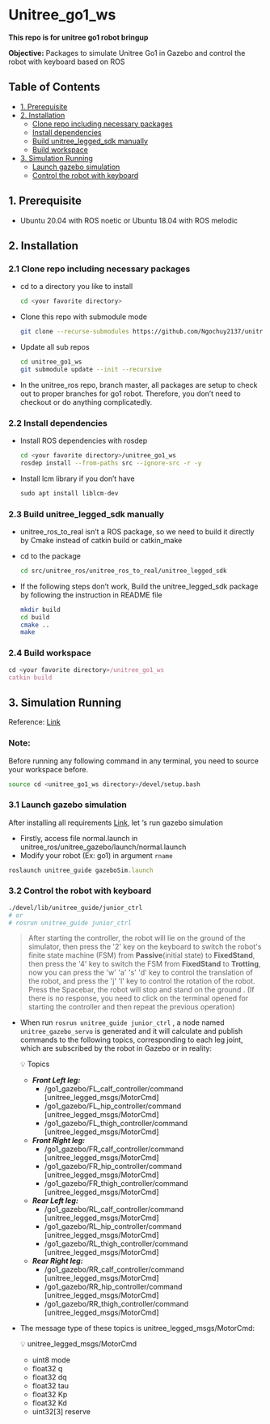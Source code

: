 # Unitree_go1_ws
**This repo is for unitree go1 robot bringup**

**Objective:** Packages to simulate Unitree Go1 in Gazebo and control the robot with keyboard based on ROS

## Table of Contents
- [1. Prerequisite](#1-prerequisite)
- [2. Installation](#2-installation)
    - [Clone repo including necessary packages](#21-clone-repo-including-necessary-packages)
    - [Install dependencies](#22-install-dependencies)
    - [Build unitree_legged_sdk manually](#23-build-unitree_legged_sdk-manually)
    - [Build workspace](#24-build-workspace)
- [3. Simulation Running](#3-simulation-running)
    - [Launch gazebo simulation](#31-launch-gazebo-simulation)
    - [Control the robot with keyboard](#32-control-the-robot-with-keyboard)

## **1. Prerequisite**

- Ubuntu 20.04 with ROS noetic or Ubuntu 18.04 with ROS melodic

## 2. Installation

### 2.1 Clone repo including necessary packages

- cd to a directory you like to install
    
    ```bash
    cd <your favorite directory>
    ```
    
- Clone this repo with submodule mode
    
    ```bash
    git clone --recurse-submodules https://github.com/Ngochuy2137/unitree_go1_ws.git
    ```
    
- Update all sub repos
    
    ```bash
    cd unitree_go1_ws
    git submodule update --init --recursive
    ```
    
- In the unitree_ros repo, branch master, all packages are setup to check out to proper branches for go1 robot. Therefore, you don’t need to checkout or do anything complicatedly.

### 2.2 Install dependencies

- Install ROS dependencies with rosdep
    
    ```bash
    cd <your favorite directory>/unitree_go1_ws
    rosdep install --from-paths src --ignore-src -r -y
    ```
    
- Install lcm library if you don’t have
    
    ```jsx
    sudo apt install liblcm-dev
    ```
    

### 2.3 Build unitree_legged_sdk manually

- unitree_ros_to_real isn’t a ROS package, so we need to build it directly by Cmake instead of catkin build or catkin_make
- cd to the package
    
    ```bash
    cd src/unitree_ros/unitree_ros_to_real/unitree_legged_sdk
    ```
    
- If the following steps don’t work, Build the unitree_legged_sdk package by following the instruction in README file
    
    ```bash
    mkdir build
    cd build
    cmake ..
    make
    ```
    

### 2.4 Build workspace

```jsx
cd <your favorite directory>/unitree_go1_ws
catkin build
```

## 3. Simulation Running
Reference: [Link](https://github.com/unitreerobotics/unitree_guide/blob/main/README.md)
### Note:

Before running any following command in any terminal, you need to source your workspace before.

```bash
source cd <unitree_go1_ws directory>/devel/setup.bash
```

### 3.1 Launch gazebo simulation

After installing all requirements [Link](https://www.notion.so/2-Installation-b89198feccc54934a9b540d4b7c1f5cc?pvs=21), let ‘s run gazebo simulation

- Firstly, access file normal.launch in unitree_ros/unitree_gazebo/launch/normal.launch
- Modify your robot (Ex: go1) in argument `rname`

```jsx
roslaunch unitree_guide gazeboSim.launch
```

### 3.2 Control the robot with keyboard

```bash
./devel/lib/unitree_guide/junior_ctrl
# or 
# rosrun unitree_guide junior_ctrl
```

> After starting the controller, the robot will lie on the ground of the simulator, then press the '2' key on the keyboard to switch the robot's finite state machine (FSM) from **Passive**(initial state) to **FixedStand**, then press the '4' key to switch the FSM from **FixedStand** to **Trotting**, now you can press the 'w' 'a' 's' 'd' key to control the translation of the robot, and press the 'j' 'l' key to control the rotation of the robot. Press the Spacebar, the robot will stop and stand on the ground . (If there is no response, you need to click on the terminal opened for starting the controller and then repeat the previous operation)
> 

- When run `rosrun unitree_guide junior_ctrl` , a node named `unitree_gazebo_servo` is generated and it will calculate and publish commands to the following topics, corresponding to each leg joint, which are subscribed by the robot in Gazebo or in reality:
    
    <aside>
    💡 Topics

    - ***Front Left leg:***
        - /go1_gazebo/FL_calf_controller/command [unitree_legged_msgs/MotorCmd]
        - /go1_gazebo/FL_hip_controller/command [unitree_legged_msgs/MotorCmd]
        - /go1_gazebo/FL_thigh_controller/command [unitree_legged_msgs/MotorCmd]
    - ***Front Right leg:***
        - /go1_gazebo/FR_calf_controller/command [unitree_legged_msgs/MotorCmd]
        - /go1_gazebo/FR_hip_controller/command [unitree_legged_msgs/MotorCmd]
        - /go1_gazebo/FR_thigh_controller/command [unitree_legged_msgs/MotorCmd]
    - ***Rear Left leg:***
        - /go1_gazebo/RL_calf_controller/command [unitree_legged_msgs/MotorCmd]
        - /go1_gazebo/RL_hip_controller/command [unitree_legged_msgs/MotorCmd]
        - /go1_gazebo/RL_thigh_controller/command [unitree_legged_msgs/MotorCmd]
    - ***Rear Right leg:***
        - /go1_gazebo/RR_calf_controller/command [unitree_legged_msgs/MotorCmd]
        - /go1_gazebo/RR_hip_controller/command [unitree_legged_msgs/MotorCmd]
        - /go1_gazebo/RR_thigh_controller/command [unitree_legged_msgs/MotorCmd]
    </aside>
    
- The message type of these topics is unitree_legged_msgs/MotorCmd:
    
    <aside>
    💡 unitree_legged_msgs/MotorCmd
    
    - uint8 mode
    - float32 q
    - float32 dq
    - float32 tau
    - float32 Kp
    - float32 Kd
    - uint32[3] reserve
    </aside>